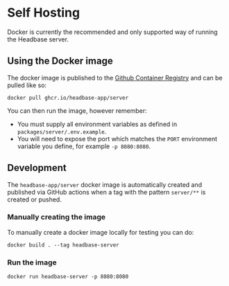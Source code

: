 # Self Hosting

Docker is currently the recommended and only supported way of running the Headbase server.  

## Using the Docker image

The docker image is published to the [Github Container Registry](https://docs.github.com/en/packages/working-with-a-github-packages-registry/working-with-the-container-registry#about-the-container-registry)
and can be pulled like so:

```
docker pull ghcr.io/headbase-app/server
```

You can then run the image, however remember:
- You must supply all environment variables as defined in `packages/server/.env.example`.
- You will need to expose the port which matches the `PORT` environment variable you define, for example `-p 8080:8080`.

## Development

The `headbase-app/server` docker image is automatically created and published via GitHub actions when a tag with the pattern `server/**` is created or pushed.

### Manually creating the image
To manually create a docker image locally for testing you can do:

```
docker build . --tag headbase-server
```

### Run the image
```
docker run headbase-server -p 8080:8080
```
